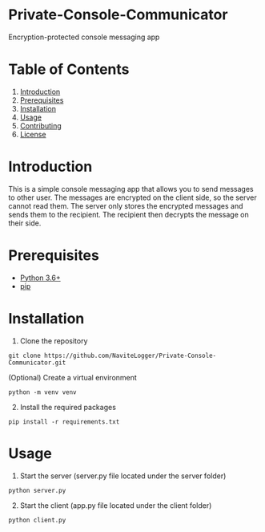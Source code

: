 # Private-Console-Communicator
Encryption-protected console messaging app

# Table of Contents
1. [Introduction](#introduction)
2. [Prerequisites](#prerequisites)
3. [Installation](#installation)
4. [Usage](#usage)
5. [Contributing](#contributing)
6. [License](#license)

# Introduction
This is a simple console messaging app that allows you to send messages to other user. The messages are encrypted on the client side, so the server cannot read them. The server only stores the encrypted messages and sends them to the recipient. The recipient then decrypts the message on their side.

# Prerequisites
- [Python 3.6+](https://www.python.org/downloads/)
- [pip](https://pip.pypa.io/en/stable/installing/)

# Installation
1. Clone the repository
```
git clone https://github.com/NaviteLogger/Private-Console-Communicator.git
```

(Optional) Create a virtual environment
```
python -m venv venv
```

2. Install the required packages
```
pip install -r requirements.txt
```

# Usage
1. Start the server (server.py file located under the server folder)
```
python server.py
```

2. Start the client (app.py file located under the client folder)
```
python client.py
```
